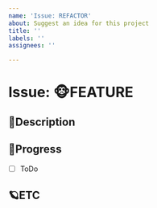 ```yaml
---
name: 'Issue: REFACTOR'
about: Suggest an idea for this project
title: ''
labels: ''
assignees: ''

---
```

# Issue: 🐵FEATURE

## 🎈Description
<!-- 설명을 작성하시오. -->

## 🎹Progress
- [ ] ToDo

## 🪐ETC
<!-- 비고 -->
